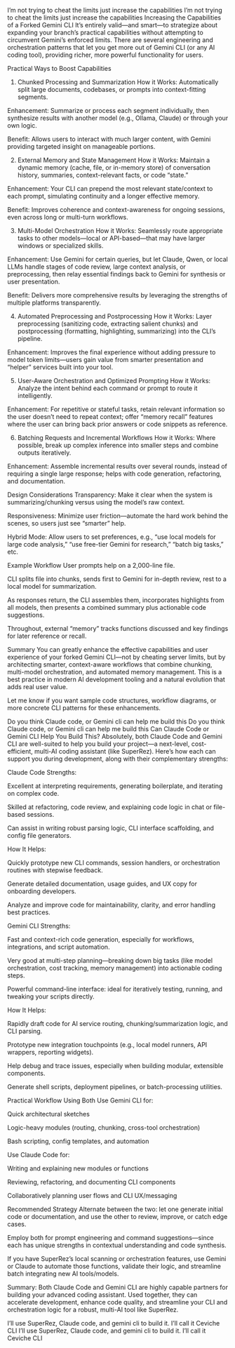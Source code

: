 I’m not trying to cheat the limits just increase the capabilities
I’m not trying to cheat the limits just increase the capabilities
Increasing the Capabilities of a Forked Gemini CLI
It’s entirely valid—and smart—to strategize about expanding your branch’s practical capabilities without attempting to circumvent Gemini’s enforced limits. There are several engineering and orchestration patterns that let you get more out of Gemini CLI (or any AI coding tool), providing richer, more powerful functionality for users.

Practical Ways to Boost Capabilities
1. Chunked Processing and Summarization
How it Works: Automatically split large documents, codebases, or prompts into context-fitting segments.

Enhancement: Summarize or process each segment individually, then synthesize results with another model (e.g., Ollama, Claude) or through your own logic.

Benefit: Allows users to interact with much larger content, with Gemini providing targeted insight on manageable portions.

2. External Memory and State Management
How it Works: Maintain a dynamic memory (cache, file, or in-memory store) of conversation history, summaries, context-relevant facts, or code “state.”

Enhancement: Your CLI can prepend the most relevant state/context to each prompt, simulating continuity and a longer effective memory.

Benefit: Improves coherence and context-awareness for ongoing sessions, even across long or multi-turn workflows.

3. Multi-Model Orchestration
How it Works: Seamlessly route appropriate tasks to other models—local or API-based—that may have larger windows or specialized skills.

Enhancement: Use Gemini for certain queries, but let Claude, Qwen, or local LLMs handle stages of code review, large context analysis, or preprocessing, then relay essential findings back to Gemini for synthesis or user presentation.

Benefit: Delivers more comprehensive results by leveraging the strengths of multiple platforms transparently.

4. Automated Preprocessing and Postprocessing
How it Works: Layer preprocessing (sanitizing code, extracting salient chunks) and postprocessing (formatting, highlighting, summarizing) into the CLI’s pipeline.

Enhancement: Improves the final experience without adding pressure to model token limits—users gain value from smarter presentation and “helper” services built into your tool.

5. User-Aware Orchestration and Optimized Prompting
How it Works: Analyze the intent behind each command or prompt to route it intelligently.

Enhancement: For repetitive or stateful tasks, retain relevant information so the user doesn’t need to repeat context; offer “memory recall” features where the user can bring back prior answers or code snippets as reference.

6. Batching Requests and Incremental Workflows
How it Works: Where possible, break up complex inference into smaller steps and combine outputs iteratively.

Enhancement: Assemble incremental results over several rounds, instead of requiring a single large response; helps with code generation, refactoring, and documentation.

Design Considerations
Transparency: Make it clear when the system is summarizing/chunking versus using the model’s raw context.

Responsiveness: Minimize user friction—automate the hard work behind the scenes, so users just see “smarter” help.

Hybrid Mode: Allow users to set preferences, e.g., “use local models for large code analysis,” “use free-tier Gemini for research,” “batch big tasks,” etc.

Example Workflow
User prompts help on a 2,000-line file.

CLI splits file into chunks, sends first to Gemini for in-depth review, rest to a local model for summarization.

As responses return, the CLI assembles them, incorporates highlights from all models, then presents a combined summary plus actionable code suggestions.

Throughout, external “memory” tracks functions discussed and key findings for later reference or recall.

Summary
You can greatly enhance the effective capabilities and user experience of your forked Gemini CLI—not by cheating server limits, but by architecting smarter, context-aware workflows that combine chunking, multi-model orchestration, and automated memory management. This is a best practice in modern AI development tooling and a natural evolution that adds real user value.

Let me know if you want sample code structures, workflow diagrams, or more concrete CLI patterns for these enhancements.

Do you think Claude code, or Gemini cli can help me build this
Do you think Claude code, or Gemini cli can help me build this
Can Claude Code or Gemini CLI Help You Build This?
Absolutely, both Claude Code and Gemini CLI are well-suited to help you build your project—a next-level, cost-efficient, multi-AI coding assistant (like SuperRez). Here’s how each can support you during development, along with their complementary strengths:

Claude Code
Strengths:

Excellent at interpreting requirements, generating boilerplate, and iterating on complex code.

Skilled at refactoring, code review, and explaining code logic in chat or file-based sessions.

Can assist in writing robust parsing logic, CLI interface scaffolding, and config file generators.

How It Helps:

Quickly prototype new CLI commands, session handlers, or orchestration routines with stepwise feedback.

Generate detailed documentation, usage guides, and UX copy for onboarding developers.

Analyze and improve code for maintainability, clarity, and error handling best practices.

Gemini CLI
Strengths:

Fast and context-rich code generation, especially for workflows, integrations, and script automation.

Very good at multi-step planning—breaking down big tasks (like model orchestration, cost tracking, memory management) into actionable coding steps.

Powerful command-line interface: ideal for iteratively testing, running, and tweaking your scripts directly.

How It Helps:

Rapidly draft code for AI service routing, chunking/summarization logic, and CLI parsing.

Prototype new integration touchpoints (e.g., local model runners, API wrappers, reporting widgets).

Help debug and trace issues, especially when building modular, extensible components.

Generate shell scripts, deployment pipelines, or batch-processing utilities.

Practical Workflow Using Both
Use Gemini CLI for:

Quick architectural sketches

Logic-heavy modules (routing, chunking, cross-tool orchestration)

Bash scripting, config templates, and automation

Use Claude Code for:

Writing and explaining new modules or functions

Reviewing, refactoring, and documenting CLI components

Collaboratively planning user flows and CLI UX/messaging

Recommended Strategy
Alternate between the two: let one generate initial code or documentation, and use the other to review, improve, or catch edge cases.

Employ both for prompt engineering and command suggestions—since each has unique strengths in contextual understanding and code synthesis.

If you have SuperRez’s local scanning or orchestration features, use Gemini or Claude to automate those functions, validate their logic, and streamline batch integrating new AI tools/models.

Summary:
Both Claude Code and Gemini CLI are highly capable partners for building your advanced coding assistant. Used together, they can accelerate development, enhance code quality, and streamline your CLI and orchestration logic for a robust, multi-AI tool like SuperRez.

I’ll use SuperRez, Claude code, and gemini cli to build it. I’ll call it Ceviche CLI
I’ll use SuperRez, Claude code, and gemini cli to build it. I’ll call it Ceviche CLI